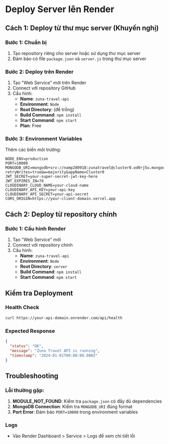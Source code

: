 # Deploy Server lên Render

## Cách 1: Deploy từ thư mục server (Khuyến nghị)

### Bước 1: Chuẩn bị

1. Tạo repository riêng cho server hoặc sử dụng thư mục server
2. Đảm bảo có file `package.json` và `server.js` trong thư mục server

### Bước 2: Deploy trên Render

1. Tạo "Web Service" mới trên Render
2. Connect với repository GitHub
3. Cấu hình:
   - **Name**: `zuna-travel-api`
   - **Environment**: `Node`
   - **Root Directory**: (để trống)
   - **Build Command**: `npm install`
   - **Start Command**: `npm start`
   - **Plan**: Free

### Bước 3: Environment Variables

Thêm các biến môi trường:

```env
NODE_ENV=production
PORT=10000
MONGODB_URI=mongodb+srv://namp280918:zunatravel@cluster0.od0rj5u.mongodb.net/?retryWrites=true&w=majority&appName=Cluster0
JWT_SECRET=your-super-secret-jwt-key-here
JWT_EXPIRES_IN=7d
CLOUDINARY_CLOUD_NAME=your-cloud-name
CLOUDINARY_API_KEY=your-api-key
CLOUDINARY_API_SECRET=your-api-secret
CORS_ORIGIN=https://your-client-domain.vercel.app
```

## Cách 2: Deploy từ repository chính

### Bước 1: Cấu hình Render

1. Tạo "Web Service" mới
2. Connect với repository chính
3. Cấu hình:
   - **Name**: `zuna-travel-api`
   - **Environment**: `Node`
   - **Root Directory**: `server`
   - **Build Command**: `npm install`
   - **Start Command**: `npm start`

## Kiểm tra Deployment

### Health Check

```bash
curl https://your-api-domain.onrender.com/api/health
```

### Expected Response

```json
{
  "status": "OK",
  "message": "Zuna Travel API is running",
  "timestamp": "2024-01-01T00:00:00.000Z"
}
```

## Troubleshooting

### Lỗi thường gặp:

1. **MODULE_NOT_FOUND**: Kiểm tra `package.json` có đầy đủ dependencies
2. **MongoDB Connection**: Kiểm tra `MONGODB_URI` đúng format
3. **Port Error**: Đảm bảo `PORT=10000` trong environment variables

### Logs

- Vào Render Dashboard > Service > Logs để xem chi tiết lỗi
